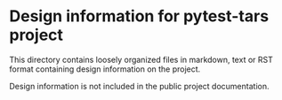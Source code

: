 Design information for pytest-tars project
==========================================

This directory contains loosely organized files in markdown, text or RST format
containing design information on the project.

Design information is not included in the public project documentation.
